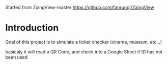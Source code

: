 Started from ZxingView-master
https://github.com/fanrunqi/ZxingView

# Introduction
Goal of this project is to simulate a ticket checker (cinema, museum, etc...)

basicaly it will read a QR Code, and check into a Google Sheet if ID has not been used
